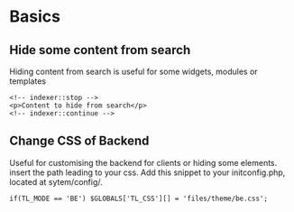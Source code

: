# Basics

## Hide some content from search

Hiding content from search is useful for some widgets, modules or templates

```
<!-- indexer::stop -->
<p>Content to hide from search</p>
<!-- indexer::continue -->
```
## Change CSS of Backend

Useful for customising the backend for clients or hiding some elements. insert the path leading to your css. Add this snippet to your initconfig.php, located at sytem/config/.

```
if(TL_MODE == 'BE') $GLOBALS['TL_CSS'][] = 'files/theme/be.css';
```
